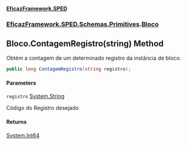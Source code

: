 #### [EficazFramework.SPED](EficazFrameworkSPED.md 'EficazFramework SPED')
### [EficazFramework.SPED.Schemas.Primitives](EficazFramework.SPED.Schemas.Primitives.md 'EficazFramework.SPED.Schemas.Primitives').[Bloco](EficazFramework.SPED.Schemas.Primitives/Bloco.md 'EficazFramework.SPED.Schemas.Primitives.Bloco')

## Bloco.ContagemRegistro(string) Method

Obtém a contagem de um determinado registro da instância de bloco.

```csharp
public long ContagemRegistro(string registro);
```
#### Parameters

<a name='EficazFramework.SPED.Schemas.Primitives.Bloco.ContagemRegistro(string).registro'></a>

`registro` [System.String](https://docs.microsoft.com/en-us/dotnet/api/System.String 'System.String')

Código do Registro desejado

#### Returns
[System.Int64](https://docs.microsoft.com/en-us/dotnet/api/System.Int64 'System.Int64')